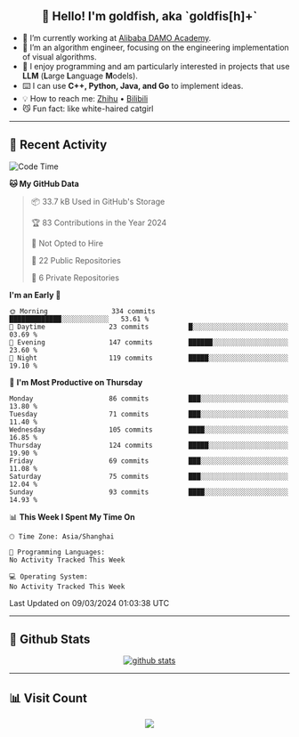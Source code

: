 
<h2 align="center">👋 Hello! I'm goldfish, aka `goldfis[h]+`</h2>

- 📍 I’m currently working at [Alibaba DAMO Academy](https://damo.alibaba.com/).  
- 🌱 I’m an algorithm engineer, focusing on the engineering implementation of visual algorithms.  
- 💬 I enjoy programming and am particularly interested in projects that use **LLM** (**L**arge **L**anguage **M**odels).   
- ⌨️ I can use **C++, Python, Java, and Go** to implement ideas.  
- 💡 How to reach me: [Zhihu](https://www.zhihu.com/people/goldfishh) • [Bilibili](https://space.bilibili.com/11349246)  
- 😼 Fun fact: like white-haired catgirl  

-------

## 🔧 Recent Activity

<!--START_SECTION:waka-->
![Code Time](http://img.shields.io/badge/Code%20Time-85%20hrs%2019%20mins-blue)

**🐱 My GitHub Data** 

> 📦 33.7 kB Used in GitHub's Storage 
 > 
> 🏆 83 Contributions in the Year 2024
 > 
> 🚫 Not Opted to Hire
 > 
> 📜 22 Public Repositories 
 > 
> 🔑 6 Private Repositories 
 > 
**I'm an Early 🐤** 

```text
🌞 Morning                334 commits         █████████████░░░░░░░░░░░░   53.61 % 
🌆 Daytime                23 commits          █░░░░░░░░░░░░░░░░░░░░░░░░   03.69 % 
🌃 Evening                147 commits         ██████░░░░░░░░░░░░░░░░░░░   23.60 % 
🌙 Night                  119 commits         █████░░░░░░░░░░░░░░░░░░░░   19.10 % 
```
📅 **I'm Most Productive on Thursday** 

```text
Monday                   86 commits          ███░░░░░░░░░░░░░░░░░░░░░░   13.80 % 
Tuesday                  71 commits          ███░░░░░░░░░░░░░░░░░░░░░░   11.40 % 
Wednesday                105 commits         ████░░░░░░░░░░░░░░░░░░░░░   16.85 % 
Thursday                 124 commits         █████░░░░░░░░░░░░░░░░░░░░   19.90 % 
Friday                   69 commits          ███░░░░░░░░░░░░░░░░░░░░░░   11.08 % 
Saturday                 75 commits          ███░░░░░░░░░░░░░░░░░░░░░░   12.04 % 
Sunday                   93 commits          ████░░░░░░░░░░░░░░░░░░░░░   14.93 % 
```


📊 **This Week I Spent My Time On** 

```text
🕑︎ Time Zone: Asia/Shanghai

💬 Programming Languages: 
No Activity Tracked This Week

💻 Operating System: 
No Activity Tracked This Week
```


 Last Updated on 09/03/2024 01:03:38 UTC
<!--END_SECTION:waka-->

-------

## 📆 Github Stats

<p align="center">
    <a href="https://github.com/anuraghazra/github-readme-stats">
      <img src="https://github-readme-stats.vercel.app/api?username=goldfishh&show_icons=true&theme=dracula" alt="github stats" />
    </a>
</p>

-------

## 📊 Visit Count

<p align="center">
  <a href="https://count.getloli.com/"><img src="https://count.getloli.com/get/@:goldfishh?theme=rule34"></a>
</p>
